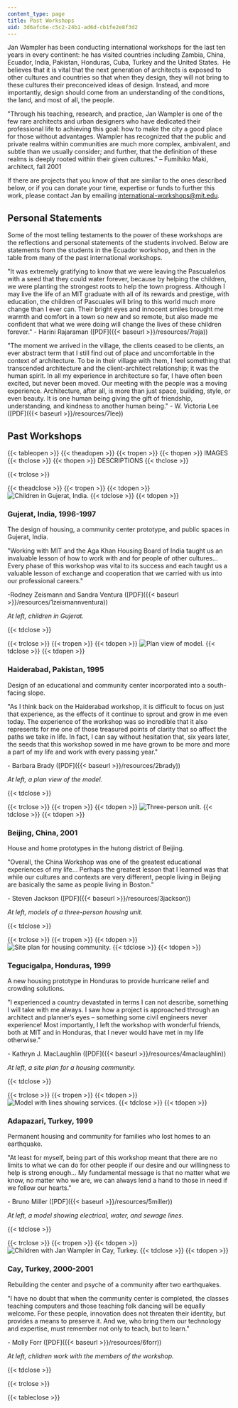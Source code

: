 ```yaml
---
content_type: page
title: Past Workshops
uid: 3d6afc6e-c5c2-24b1-ad6d-cb1fe2e8f3d2
---
```


Jan Wampler has been conducting international workshops for the last ten years in every continent: he has visited countries including Zambia, China, Ecuador, India, Pakistan, Honduras, Cuba, Turkey and the United States.  He believes that it is vital that the next generation of architects is exposed to other cultures and countries so that when they design, they will not bring to these cultures their preconceived ideas of design. Instead, and more importantly, design should come from an understanding of the conditions, the land, and most of all, the people.

"Through his teaching, research, and practice, Jan Wampler is one of the few rare architects and urban designers who have dedicated their professional life to achieving this goal: how to make the city a good place for those without advantages. Wampler has recognized that the public and private realms within communities are much more complex, ambivalent, and subtle than we usually consider; and further, that the definition of these realms is deeply rooted within their given cultures." – Fumihiko Maki, architect, fall 2001

If there are projects that you know of that are similar to the ones described below, or if you can donate your time, expertise or funds to further this work, please contact Jan by emailing [international-workshops@mit.edu](mailto:international-workshops@mit.edu).

Personal Statements
-------------------

Some of the most telling testaments to the power of these workshops are the reflections and personal statements of the students involved. Below are statements from the students in the Ecuador workshop, and then in the table from many of the past international workshops.

"It was extremely gratifying to know that we were leaving the Pascualeños with a seed that they could water forever, because by helping the children, we were planting the strongest roots to help the town progress. Although I may live the life of an MIT graduate with all of its rewards and prestige, with education, the children of Pascuales will bring to this world much more change than I ever can. Their bright eyes and innocent smiles brought me warmth and comfort in a town so new and so remote, but also made me confident that what we were doing will change the lives of these children forever." - Harini Rajaraman ([PDF]({{< baseurl >}}/resources/7raja))

"The moment we arrived in the village, the clients ceased to be clients, an ever abstract term that I still find out of place and uncomfortable in the context of architecture. To be in their village with them, I feel something that transcended architecture and the client-architect relationship; it was the human spirit. In all my experience in architecture so far, I have often been excited, but never been moved. Our meeting with the people was a moving experience. Architecture, after all, is more than just space, building, style, or even beauty. It is one human being giving the gift of friendship, understanding, and kindness to another human being." - W. Victoria Lee ([PDF]({{< baseurl >}}/resources/7lee))

Past Workshops
--------------

{{< tableopen >}}
{{< theadopen >}}
{{< tropen >}}
{{< thopen >}}
IMAGES
{{< thclose >}}
{{< thopen >}}
DESCRIPTIONS
{{< thclose >}}

{{< trclose >}}

{{< theadclose >}}
{{< tropen >}}
{{< tdopen >}}
![Children in Gujerat, India.](/courses/architecture/4-170-ecuador-workshop-fall-2006/past-workshops/1.jpg)
{{< tdclose >}}
{{< tdopen >}}


### Gujerat, India, 1996-1997

The design of housing, a community center prototype, and public spaces in Gujerat, India.

"Working with MIT and the Aga Khan Housing Board of India taught us an invaluable lesson of how to work with and for people of other cultures... Every phase of this workshop was vital to its success and each taught us a valuable lesson of exchange and cooperation that we carried with us into our professional careers."

\-Rodney Zeismann and Sandra Ventura ([PDF]({{< baseurl >}}/resources/1zeismannventura))

_At left, children in Gujerat._


{{< tdclose >}}

{{< trclose >}}
{{< tropen >}}
{{< tdopen >}}
![Plan view of model.](/courses/architecture/4-170-ecuador-workshop-fall-2006/past-workshops/2.jpg)
{{< tdclose >}}
{{< tdopen >}}


### Haiderabad, Pakistan, 1995

Design of an educational and community center incorporated into a south-facing slope.

"As I think back on the Haiderabad workshop, it is difficult to focus on just that experience, as the effects of it continue to sprout and grow in me even today. The experience of the workshop was so incredible that it also represents for me one of those treasured points of clarity that so affect the paths we take in life. In fact, I can say without hesitation that, six years later, the seeds that this workshop sowed in me have grown to be more and more a part of my life and work with every passing year."

\- Barbara Brady ([PDF]({{< baseurl >}}/resources/2brady))

_At left, a plan view of the model._


{{< tdclose >}}

{{< trclose >}}
{{< tropen >}}
{{< tdopen >}}
![Three-person unit.](/courses/architecture/4-170-ecuador-workshop-fall-2006/past-workshops/3.jpg)
{{< tdclose >}}
{{< tdopen >}}


### Beijing, China, 2001

House and home prototypes in the hutong district of Beijing.

"Overall, the China Workshop was one of the greatest educational experiences of my life... Perhaps the greatest lesson that I learned was that while our cultures and contexts are very different, people living in Beijing are basically the same as people living in Boston."

\- Steven Jackson ([PDF]({{< baseurl >}}/resources/3jackson))

_At left, models of a three-person housing unit._


{{< tdclose >}}

{{< trclose >}}
{{< tropen >}}
{{< tdopen >}}
![Site plan for housing community.](/courses/architecture/4-170-ecuador-workshop-fall-2006/past-workshops/4.jpg)
{{< tdclose >}}
{{< tdopen >}}


### Tegucigalpa, Honduras, 1999

A new housing prototype in Honduras to provide hurricane relief and crowding solutions.

"I experienced a country devastated in terms I can not describe, something I will take with me always. I saw how a project is approached through an architect and planner’s eyes – something some civil engineers never experience! Most importantly, I left the workshop with wonderful friends, both at MIT and in Honduras, that I never would have met in my life otherwise."

\- Kathryn J. MacLaughlin ([PDF]({{< baseurl >}}/resources/4maclaughlin))

_At left, a site plan for a housing community._


{{< tdclose >}}

{{< trclose >}}
{{< tropen >}}
{{< tdopen >}}
![Model with lines showing services.](/courses/architecture/4-170-ecuador-workshop-fall-2006/past-workshops/5.jpg)
{{< tdclose >}}
{{< tdopen >}}


### Adapazari, Turkey, 1999

Permanent housing and community for families who lost homes to an earthquake.

"At least for myself, being part of this workshop meant that there are no limits to what we can do for other people if our desire and our willingness to help is strong enough... My fundamental message is that no matter what we know, no matter who we are, we can always lend a hand to those in need if we follow our hearts."

\- Bruno Miller ([PDF]({{< baseurl >}}/resources/5miller))

_At left, a model showing electrical, water, and sewage lines._


{{< tdclose >}}

{{< trclose >}}
{{< tropen >}}
{{< tdopen >}}
![Children with Jan Wampler in Cay, Turkey.](/courses/architecture/4-170-ecuador-workshop-fall-2006/past-workshops/6.jpg)
{{< tdclose >}}
{{< tdopen >}}


### Cay, Turkey, 2000-2001

Rebuilding the center and psyche of a community after two earthquakes.

"I have no doubt that when the community center is completed, the classes teaching computers and those teaching folk dancing will be equally welcome. For these people, innovation does not threaten their identity, but provides a means to preserve it. And we, who bring them our technology and expertise, must remember not only to teach, but to learn."

\- Molly Forr ([PDF]({{< baseurl >}}/resources/6forr))

_At left, children work with the members of the workshop._


{{< tdclose >}}

{{< trclose >}}

{{< tableclose >}}